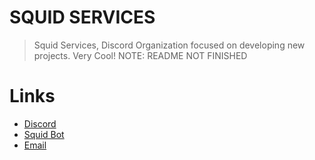 # SQUID SERVICES
> Squid Services, Discord Organization focused on developing new projects. Very Cool!
NOTE: README NOT FINISHED
# Links
- [Discord](https://discord.gg/zbvPmEvqGj)
- [Squid Bot](https://discord.com/api/oauth2/authorize?client_id=857519396729389057&permissions=8&scope=bot%20applications.commands)
- [Email](mailto:hello@squid.ml)

